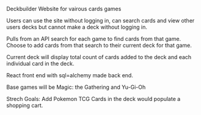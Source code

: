 Deckbuilder Website for vairous cards games

Users can use the site without logging in, can search cards and view other users decks but cannot make a deck without logging in.

Pulls from an API search for each game to find cards from that game. Choose to add cards from that search to their current deck for that game.

Current deck will display total count of cards added to the deck and each individual card in the deck.

React front end with sql=alchemy made back end.

Base games will be Magic: the Gathering and Yu-Gi-Oh

Strech Goals:
    Add Pokemon TCG
    Cards in the deck would populate a shopping cart.